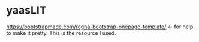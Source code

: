 # yaasLIT
https://bootstrapmade.com/regna-bootstrap-onepage-template/ <- for help to make it pretty. This is the resource I used.
